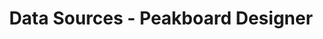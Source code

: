 ---
layout: category_landing
category_landing: data_sources
title: Data Sources - Peakboard Designer
lang: en
weight: 1000002
ref: dat-1000002
hide_in_menu: true
---
